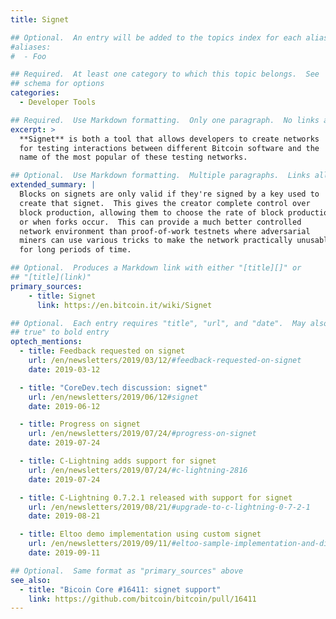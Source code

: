 ```yaml
---
title: Signet

## Optional.  An entry will be added to the topics index for each alias
#aliases:
#  - Foo

## Required.  At least one category to which this topic belongs.  See
## schema for options
categories:
  - Developer Tools

## Required.  Use Markdown formatting.  Only one paragraph.  No links allowed.
excerpt: >
  **Signet** is both a tool that allows developers to create networks
  for testing interactions between different Bitcoin software and the
  name of the most popular of these testing networks.

## Optional.  Use Markdown formatting.  Multiple paragraphs.  Links allowed.
extended_summary: |
  Blocks on signets are only valid if they're signed by a key used to
  create that signet.  This gives the creator complete control over
  block production, allowing them to choose the rate of block production
  or when forks occur.  This can provide a much better controlled
  network environment than proof-of-work testnets where adversarial
  miners can use various tricks to make the network practically unusable
  for long periods of time.

## Optional.  Produces a Markdown link with either "[title][]" or
## "[title](link)"
primary_sources:
    - title: Signet
      link: https://en.bitcoin.it/wiki/Signet

## Optional.  Each entry requires "title", "url", and "date".  May also use "feature:
## true" to bold entry
optech_mentions:
  - title: Feedback requested on signet
    url: /en/newsletters/2019/03/12/#feedback-requested-on-signet
    date: 2019-03-12

  - title: "CoreDev.tech discussion: signet"
    url: /en/newsletters/2019/06/12#signet
    date: 2019-06-12

  - title: Progress on signet
    url: /en/newsletters/2019/07/24/#progress-on-signet
    date: 2019-07-24

  - title: C-Lightning adds support for signet
    url: /en/newsletters/2019/07/24/#c-lightning-2816
    date: 2019-07-24

  - title: C-Lightning 0.7.2.1 released with support for signet
    url: /en/newsletters/2019/08/21/#upgrade-to-c-lightning-0-7-2-1
    date: 2019-08-21

  - title: Eltoo demo implementation using custom signet
    url: /en/newsletters/2019/09/11/#eltoo-sample-implementation-and-discussion
    date: 2019-09-11

## Optional.  Same format as "primary_sources" above
see_also:
  - title: "Bicoin Core #16411: signet support"
    link: https://github.com/bitcoin/bitcoin/pull/16411
---
```


